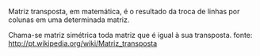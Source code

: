 Matriz transposta, em matemática, é o resultado da troca de linhas por colunas em uma determinada matriz.

Chama-se matriz simétrica toda matriz que é igual à sua transposta.
fonte: http://pt.wikipedia.org/wiki/Matriz_transposta